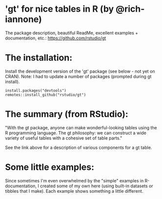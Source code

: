 # 'gt' for nice tables in R (by @rich-iannone)

The package description, beautiful ReadMe, excellent examples + documentation, etc.: 
<https://github.com/rstudio/gt>

# The installation:

Install the development version of the 'gt' package (see below - not yet on CRAN). Note: I had to update a number of packages (prompted during gt install). 

    install.packages("devtools")
    remotes::install_github("rstudio/gt")
    
# The summary (from RStudio):

"With the gt package, anyone can make wonderful-looking tables using the R programming language. The gt philosophy: we can construct a wide variety of useful tables with a cohesive set of table parts."

See the link above for a description of various components for a gt table. 

# Some little examples:

Since sometimes I'm even overwhelmed by the "simple" examples in R-documentation, I created some of my own here (using built-in datasets or tibbles that I make). Each example shows something a little different.

